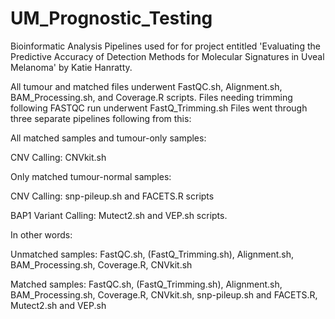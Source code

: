 # UM_Prognostic_Testing
Bioinformatic Analysis Pipelines used for for project entitled 'Evaluating the Predictive Accuracy of Detection Methods for Molecular Signatures in Uveal Melanoma' by Katie Hanratty.

All tumour and matched files underwent FastQC.sh, Alignment.sh, BAM_Processing.sh, and Coverage.R scripts. Files needing trimming following FASTQC run underwent FastQ_Trimming.sh Files went through three separate pipelines following from this:

All matched samples and tumour-only samples:

CNV Calling: CNVkit.sh

Only matched tumour-normal samples:

CNV Calling: snp-pileup.sh and FACETS.R scripts

BAP1 Variant Calling: Mutect2.sh and VEP.sh scripts.

In other words:

Unmatched samples: FastQC.sh, (FastQ_Trimming.sh), Alignment.sh, BAM_Processing.sh, Coverage.R, CNVkit.sh

Matched samples: FastQC.sh, (FastQ_Trimming.sh), Alignment.sh, BAM_Processing.sh, Coverage.R, CNVkit.sh, snp-pileup.sh and FACETS.R, Mutect2.sh and VEP.sh
